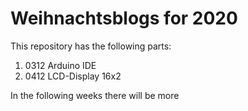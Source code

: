 # Weihnachtsblogs for 2020
This repository has the following parts:
1. 0312 Arduino IDE 
2. 0412 LCD-Display 16x2

In the following weeks there will be more

